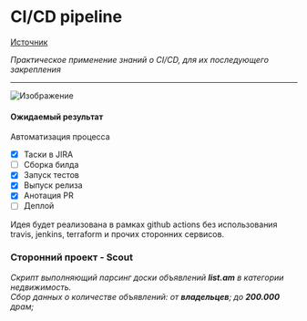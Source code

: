 # CI/CD pipeline

[Источник](https://habr.com/ru/companies/jugru/articles/505994/ "Статья с hubr'а, которая описывает мою затею")

_Практическое применение знаний о CI/CD, для их последующего закрепления_
___

![Изображение](https://habrastorage.org/getpro/habr/upload_files/fd5/8e7/aed/fd58e7aed7c9aa1cc417ffaf2d315561.png "CI/CD pipeline")


#### Ожидаемый результат

Автоматизация процесса
- [x] Таски в JIRA
- [ ] Сборка билда
- [x] Запуск тестов
- [x] Выпуск релиза
- [x] Анотация PR
- [ ] Деплой

Идея будет реализована в рамках github actions без использования travis, jenkins, terraform и прочих сторонних сервисов.

### Сторонний проект - Scout
_Скрипт выполняющий парсинг доски объявлений __list.am__ в категории недвижимость.<br>Сбор данных о количестве объявлений: от __владельцев__; до __200.000__ драм;_
